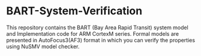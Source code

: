 # BART-System-Verification

This repository contains the BART (Bay Area Rapid Transit) system model and Implementation code for ARM CortexM series. Formal models are presented in AutoFocus3(AF3) format  in which you can verify the properties using NuSMV model checker. 
